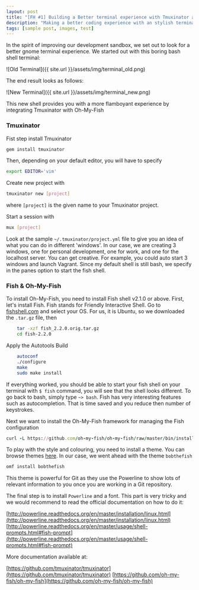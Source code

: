 ```yaml
---
layout: post
title: "[FH #1] Building a Better terminal experience with Tmuxinator and Oh-My-Fish"
description: "Making a better coding experience with an stylish terminal"
tags: [sample post, images, test]
---
```


In the spirit of improving our development sandbox, we set out to look for a better gnome terminal experience. We started out with this boring bash shell terminal:

![Old Terminal]({{ site.url }}/assets/img/terminal_old.png)

The end result looks as follows:

![New Terminal]({{ site.url }}/assets/img/terminal_new.png)


This new shell provides you with a more flamboyant experience by integrating Tmuxinator with Oh-My-Fish

### Tmuxinator

Fist step install Tmuxinator

```ruby
gem install tmuxinator
```

Then, depending on your default editor, you will have to specify

```bash
export EDITOR='vim'
```

Create new project with

```bash
tmuxinator new [project]
```

where `[project]` is the given name to your Tmuxinator project.

Start a session with

```bash
mux [project]
```

Look at the sample `~/.tmuxinator/project.yml` file to give you an idea of what you can do in different 'windows'. In our case, we are creating 3 windows, one for personal development, one for work, and one for the localhost server. You can get creative. For example, you could auto start 3 windows and launch Vagrant. Since my default shell is still bash, we specify in the panes option to start the fish shell.

### Fish & Oh-My-Fish
To install Oh-My-Fish, you need to install Fish shell v2.1.0 or above. First, let's install Fish. Fish stands for Friendly Interactive Shell. Go to [fishshell.com](http://fishshell.com/) and select your OS. For us, it is Ubuntu, so we downloaded the `.tar.gz` file, then

```bash
	tar -xzf fish_2.2.0.orig.tar.gz
	cd fish-2.2.0
```

Apply the Autotools Build

```bash
	autoconf
	./configure
	make
	sudo make install
```

If everything worked, you should be able to start your fish shell on your terminal with `$ fish` command, you will see that the shell looks different. To go back to bash, simply type `~> bash`. Fish has very interesting features such as autocompletion. That is time saved and you reduce then number of keystrokes.

Next we want to install the Oh-My-Fish framework for managing the Fish configuration

```ruby
curl -L https://github.com/oh-my-fish/oh-my-fish/raw/master/bin/install | fish
```

To play with the style and colouring, you need to install a theme. You can browse themes [here](https://github.com/oh-my-fish/). In our case, we went ahead with the theme `bobthefish`

```ruby
omf install bobthefish
```

This theme is powerful for Git as they use the Powerline to show lots of relevant information to you once you are working in a Git repository.

The final step is to install `Powerline` and a font. This part is very tricky and we would recommend to read the official documentation on how to do it:

[http://powerline.readthedocs.org/en/master/installation/linux.html](http://powerline.readthedocs.org/en/master/installation/linux.html)
[http://powerline.readthedocs.org/en/master/usage/shell-prompts.html#fish-prompt](http://powerline.readthedocs.org/en/master/usage/shell-prompts.html#fish-prompt)

More documentation available at:

[https://github.com/tmuxinator/tmuxinator](https://github.com/tmuxinator/tmuxinator)
[https://github.com/oh-my-fish/oh-my-fish](https://github.com/oh-my-fish/oh-my-fish)
